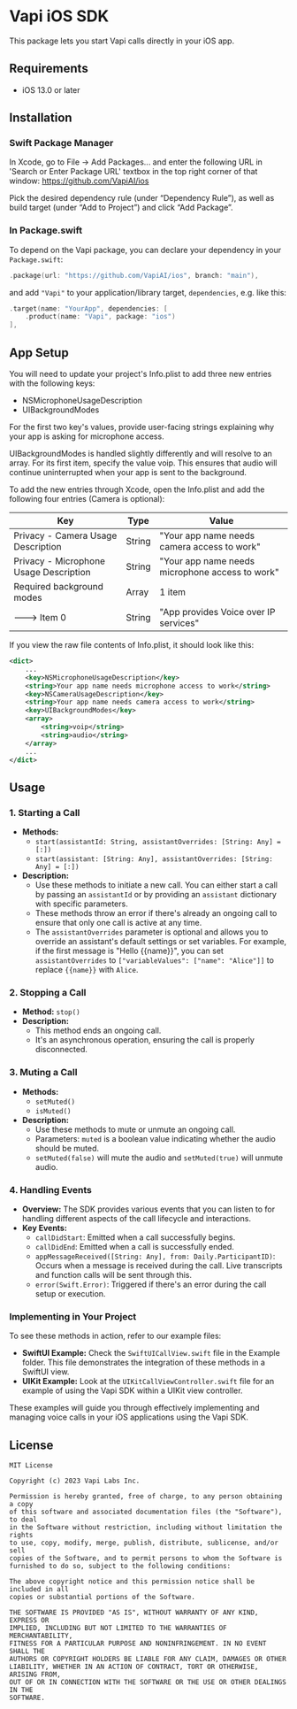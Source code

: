 # Vapi iOS SDK

This package lets you start Vapi calls directly in your iOS app.

## Requirements

- iOS 13.0 or later

## Installation

### Swift Package Manager

In Xcode, go to File -> Add Packages... and enter the following URL in 'Search or Enter Package URL' textbox in the top right corner of that window: https://github.com/VapiAI/ios

Pick the desired dependency rule (under “Dependency Rule”), as well as build target (under “Add to Project”) and click “Add Package”.

### In Package.swift

To depend on the Vapi package, you can declare your dependency in your `Package.swift`:

```swift
.package(url: "https://github.com/VapiAI/ios", branch: "main"),
```

and add `"Vapi"` to your application/library target, `dependencies`, e.g. like this:

```swift
.target(name: "YourApp", dependencies: [
    .product(name: "Vapi", package: "ios")
],
```

## App Setup

You will need to update your project's Info.plist to add three new entries with the following keys:

- NSMicrophoneUsageDescription
- UIBackgroundModes

For the first two key's values, provide user-facing strings explaining why your app is asking for microphone access.

UIBackgroundModes is handled slightly differently and will resolve to an array. For its first item, specify the value voip. This ensures that audio will continue uninterrupted when your app is sent to the background.

To add the new entries through Xcode, open the Info.plist and add the following four entries (Camera is optional):

| Key                                    | Type   | Value                                           |
|----------------------------------------|--------|-------------------------------------------------|
| Privacy - Camera Usage Description     | String | "Your app name needs camera access to work"     |
| Privacy - Microphone Usage Description | String | "Your app name needs microphone access to work" |
| Required background modes              | Array  | 1 item                                          |
| ---> Item 0                            | String | "App provides Voice over IP services"           |

If you view the raw file contents of Info.plist, it should look like this:

```xml
<dict>
    ...
    <key>NSMicrophoneUsageDescription</key>
    <string>Your app name needs microphone access to work</string>
    <key>NSCameraUsageDescription</key>
    <string>Your app name needs camera access to work</string>
    <key>UIBackgroundModes</key>
    <array>
        <string>voip</string>
        <string>audio</string>
    </array>
    ...
</dict>
```

## Usage

### 1. Starting a Call

- **Methods:** 
  - `start(assistantId: String, assistantOverrides: [String: Any] = [:])`
  - `start(assistant: [String: Any], assistantOverrides: [String: Any] = [:])`
- **Description:** 
  - Use these methods to initiate a new call. You can either start a call by passing an `assistantId` or by providing an `assistant` dictionary with specific parameters.
  - These methods throw an error if there's already an ongoing call to ensure that only one call is active at any time.
  - The `assistantOverrides` parameter is optional and allows you to override an assistant's default settings or set variables. For example, if the first message is "Hello {{name}}", you can set `assistantOverrides` to `["variableValues": ["name": "Alice"]]` to replace `{{name}}` with `Alice`.

### 2. Stopping a Call

- **Method:** `stop()`
- **Description:** 
  - This method ends an ongoing call.
  - It's an asynchronous operation, ensuring the call is properly disconnected.

### 3. Muting a Call

- **Methods:** 
  - `setMuted()`
  - `isMuted()`
- **Description:**
    - Use these methods to mute or unmute an ongoing call. 
    - Parameters: `muted` is a boolean value indicating whether the audio should be muted.
    - `setMuted(false)` will mute the audio and `setMuted(true)` will unmute audio.

### 4. Handling Events

- **Overview:** The SDK provides various events that you can listen to for handling different aspects of the call lifecycle and interactions.
- **Key Events:** 
  - `callDidStart`: Emitted when a call successfully begins.
  - `callDidEnd`: Emitted when a call is successfully ended.
  - `appMessageReceived([String: Any], from: Daily.ParticipantID)`: Occurs when a message is received during the call. Live transcripts and function calls will be sent through this.
  - `error(Swift.Error)`: Triggered if there's an error during the call setup or execution.

### Implementing in Your Project

To see these methods in action, refer to our example files:

- **SwiftUI Example:** Check the `SwiftUICallView.swift` file in the Example folder. This file demonstrates the integration of these methods in a SwiftUI view.
- **UIKit Example:** Look at the `UIKitCallViewController.swift` file for an example of using the Vapi SDK within a UIKit view controller.

These examples will guide you through effectively implementing and managing voice calls in your iOS applications using the Vapi SDK.

## License

```
MIT License

Copyright (c) 2023 Vapi Labs Inc.

Permission is hereby granted, free of charge, to any person obtaining a copy
of this software and associated documentation files (the "Software"), to deal
in the Software without restriction, including without limitation the rights
to use, copy, modify, merge, publish, distribute, sublicense, and/or sell
copies of the Software, and to permit persons to whom the Software is
furnished to do so, subject to the following conditions:

The above copyright notice and this permission notice shall be included in all
copies or substantial portions of the Software.

THE SOFTWARE IS PROVIDED "AS IS", WITHOUT WARRANTY OF ANY KIND, EXPRESS OR
IMPLIED, INCLUDING BUT NOT LIMITED TO THE WARRANTIES OF MERCHANTABILITY,
FITNESS FOR A PARTICULAR PURPOSE AND NONINFRINGEMENT. IN NO EVENT SHALL THE
AUTHORS OR COPYRIGHT HOLDERS BE LIABLE FOR ANY CLAIM, DAMAGES OR OTHER
LIABILITY, WHETHER IN AN ACTION OF CONTRACT, TORT OR OTHERWISE, ARISING FROM,
OUT OF OR IN CONNECTION WITH THE SOFTWARE OR THE USE OR OTHER DEALINGS IN THE
SOFTWARE.
```
